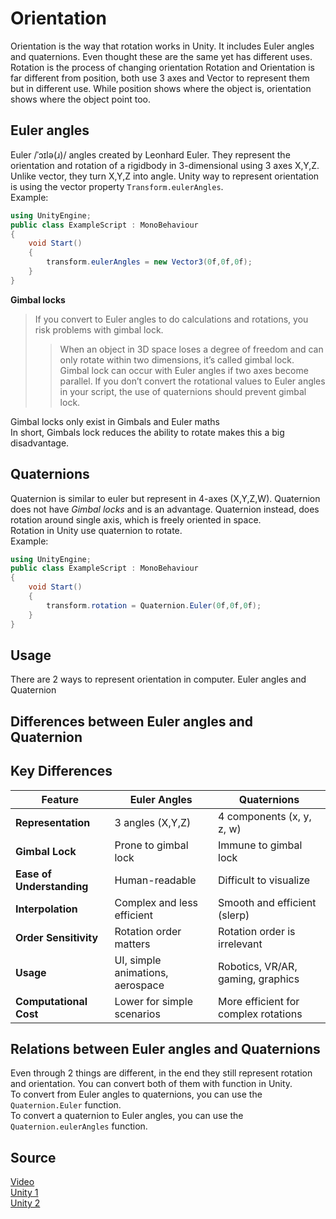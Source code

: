 # Orientation

Orientation is the way that rotation works in Unity. It includes Euler angles and quaternions. Even thought these are the same yet has different uses.
Rotation is the process of changing orientation
Rotation and Orientation is far different from position, both use 3 axes and Vector to represent them but in different use. While position shows where the object is, orientation shows where the object point too.



## Euler angles
Euler /ˈɔɪlə(ɹ)/ angles created by Leonhard Euler. They represent the orientation and rotation of a rigidbody in 3-dimensional using 3 axes X,Y,Z. Unlike vector, they turn X,Y,Z into angle.  Unity way to represent orientation is using the vector property <code>Transform.eulerAngles</code>. <br />
Example:
```C#
using UnityEngine;
public class ExampleScript : MonoBehaviour
{
    void Start()
    {
        transform.eulerAngles = new Vector3(0f,0f,0f);
    }
}
```
**Gimbal locks**
> If you convert to Euler angles to do calculations and rotations, you risk problems with gimbal lock.
>>When an object in 3D space loses a degree of freedom and can only rotate within two dimensions, it’s called gimbal lock. Gimbal lock can occur with Euler angles if two axes become parallel. If you don’t convert the rotational values to Euler angles in your script, the use of quaternions should prevent gimbal lock.<br />
>
Gimbal locks only exist in Gimbals and Euler maths<br/>
In short, Gimbals lock reduces the ability to rotate makes this a big disadvantage.
## Quaternions
Quaternion is similar to euler but represent in 4-axes (X,Y,Z,W). Quaternion does not have *Gimbal locks* and is an advantage. Quaternion instead, does rotation around single axis, which is freely oriented in space.<br/>
Rotation in Unity use quaternion to rotate.<br/>
Example:
```C#
using UnityEngine;
public class ExampleScript : MonoBehaviour
{
    void Start()
    {
        transform.rotation = Quaternion.Euler(0f,0f,0f);
    }
}
```
## Usage
There are 2 ways to represent orientation in computer. Euler angles and Quaternion
## Differences between Euler angles and Quaternion
## Key Differences

| **Feature**              | **Euler Angles**                          | **Quaternions**                        |
|--------------------------|-------------------------------------------|----------------------------------------|
| **Representation**        | 3 angles (X,Y,Z)               | 4 components (x, y, z, w)             |
| **Gimbal Lock**           | Prone to gimbal lock                      | Immune to gimbal lock                 |
| **Ease of Understanding** | Human-readable                 | Difficult to visualize                |
| **Interpolation**         | Complex and less efficient                | Smooth and efficient (slerp)          |
| **Order Sensitivity**     | Rotation order matters                    | Rotation order is irrelevant          |
| **Usage**                 | UI, simple animations, aerospace          | Robotics, VR/AR, gaming, graphics     |
| **Computational Cost**    | Lower for simple scenarios                | More efficient for complex rotations  |

## Relations between Euler angles and Quaternions
Even through 2 things are different, in the end they still represent rotation and orientation. You can convert both of them with function in Unity.<br/>
To convert from Euler angles to quaternions, you can use the <code>Quaternion.Euler</code> function.<br/>
To convert a quaternion to Euler angles, you can use the <code>Quaternion.eulerAngles</code> function.
## Source
[Video](https://www.youtube.com/watch?v=sJcVJEOwLUs)<br/>
[Unity 1](https://docs.unity3d.com/Manual/QuaternionAndEulerRotationsInUnity.html)<br/>
[Unity 2](https://docs.unity3d.com/ScriptReference/Transform-eulerAngles.html)<br/>
